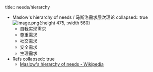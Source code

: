 title:: needs/hierarchy
- Maslow's hierarchy of needs / 马斯洛需求层次理论
  collapsed:: true
  ![image.png](../assets/image_1660448125255_0.png){:height 475, :width 560}
  - 自我实现需求
  - 尊重需求
  - 社交需求
  - 安全需求
  - 生理需求
- Refs
  collapsed:: true
  - [Maslow's hierarchy of needs - Wikipedia](https://en.wikipedia.org/wiki/Maslow%27s_hierarchy_of_needs)